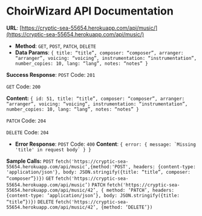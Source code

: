 # ChoirWizard API Documentation

**URL**: [https://cryptic-sea-55654.herokuapp.com/api/music/](https://cryptic-sea-55654.herokuapp.com/api/music/)

* **Method**: `GET`, `POST`, `PATCH`, `DELETE`
* **Data Params**: `{ title: “title”, composer: “composer”, arranger: “arranger”, voicing: “voicing”, instrumentation: “instrumentation”, number_copies: 10, lang: “lang”, notes: “notes” }`

 **Success Response**: 
`POST` Code: `201`
		
`GET` Code: `200`
		
**Content:**  `{ id: 51, title: “title”, composer: “composer”, arranger: “arranger”, voicing: “voicing”, instrumentation: “instrumentation”, number_copies: 10, lang: “lang”, notes: “notes” }`
		
`PATCH` Code: `204`
		
`DELETE` Code: `204`

* **Error Response**:
		`POST` Code: `400`
		**Content**: ``{ error: { message: `Missing 'title' in request body` } }``

**Sample Calls:**
  `POST` `fetch('https://cryptic-sea-55654.herokuapp.com/api/music’,{method:'POST', headers: {content-type: 'application/json'}, body: JSON.stringify({title: “title”, composer: “composer”})})`
	`GET`  `fetch('https://cryptic-sea-55654.herokuapp.com/api/music’)`
	`PATCH` `fetch('https://cryptic-sea-55654.herokuapp.com/api/music/42’, { method: ‘PATCH’, headers: {content-type: ‘application/json’}, body: JSON.stringify({title: “title”})})`
	`DELETE`  `fetch('https://cryptic-sea-55654.herokuapp.com/api/music/42’, {method: ‘DELETE’})`
